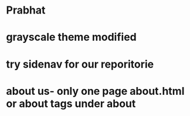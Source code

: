 # Prabhat
# grayscale theme modified
# try sidenav for our reporitorie
# about us- only one page about.html or about tags under about

